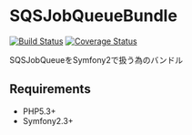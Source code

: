 # SQSJobQueueBundle
[![Build Status](https://travis-ci.org/tavii/SQSJobQueueBundle.svg)](https://travis-ci.org/tavii/SQSJobQueueBundle)
[![Coverage Status](https://coveralls.io/repos/tavii/SQSJobQueueBundle/badge.svg)](https://coveralls.io/r/tavii/SQSJobQueueBundle)


SQSJobQueueをSymfony2で扱う為のバンドル


## Requirements

- PHP5.3+
- Symfony2.3+